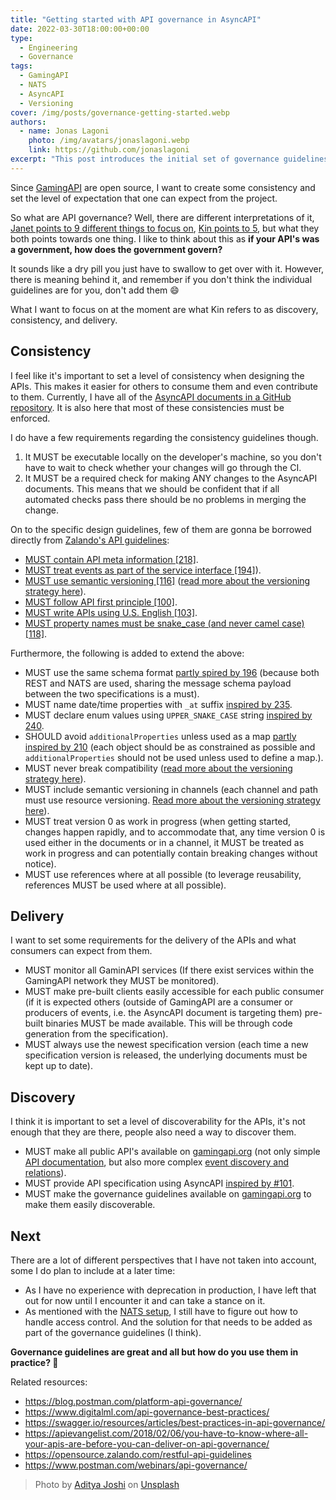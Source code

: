 ```yaml
---
title: "Getting started with API governance in AsyncAPI"
date: 2022-03-30T18:00:00+00:00
type: 
  - Engineering
  - Governance
tags:
  - GamingAPI
  - NATS
  - AsyncAPI
  - Versioning
cover: /img/posts/governance-getting-started.webp
authors:
  - name: Jonas Lagoni
    photo: /img/avatars/jonaslagoni.webp
    link: https://github.com/jonaslagoni
excerpt: "This post introduces the initial set of governance guidelines and sets the foundation for building the APIs."
---
```


Since [GamingAPI](https://gamingapi.org) are open source, I want to create some consistency and set the level of expectation that one can expect from the project.

So what are API governance? Well, there are different interpretations of it, [Janet points to 9 different things to focus on](https://swagger.io/resources/articles/best-practices-in-api-governance/), [Kin points to 5](https://blog.postman.com/platform-api-governance/), but what they both points towards one thing. I like to think about this as **if your API's was a government, how does the government govern?**

It sounds like a dry pill you just have to swallow to get over with it. However, there is meaning behind it, and remember if you don't think the individual guidelines are for you, don't add them :smile:

What I want to focus on at the moment are what Kin refers to as discovery, consistency, and delivery.

## Consistency
I feel like it's important to set a level of consistency when designing the APIs. This makes it easier for others to consume them and even contribute to them. Currently, I have all of the [AsyncAPI documents in a GitHub repository](https://github.com/GamingAPI/definitions). It is also here that most of these consistencies must be enforced.

I do have a few requirements regarding the consistency guidelines though.
1. It MUST be executable locally on the developer's machine, so you don't have to wait to check whether your changes will go through the CI.
2. It MUST be a required check for making ANY changes to the AsyncAPI documents. This means that we should be confident that if all automated checks pass there should be no problems in merging the change.

On to the specific design guidelines, few of them are gonna be borrowed directly from [Zalando's API guidelines](https://opensource.zalando.com/restful-api-guidelines):
- [MUST contain API meta information [218]](https://opensource.zalando.com/restful-api-guidelines/#218).
- [MUST treat events as part of the service interface [194]](https://opensource.zalando.com/restful-api-guidelines/#194)).
- [MUST use semantic versioning [116]](https://opensource.zalando.com/restful-api-guidelines/#116) ([read more about the versioning strategy here](/posts/versioning-is-easy)).
- [MUST follow API first principle [100]](https://opensource.zalando.com/restful-api-guidelines/#100).
- [MUST write APIs using U.S. English [103]](https://opensource.zalando.com/restful-api-guidelines/#103).
- [MUST property names must be snake_case (and never camel case) [118]](https://opensource.zalando.com/restful-api-guidelines/#118).

Furthermore, the following is added to extend the above:
- MUST use the same schema format [partly spired by 196](https://opensource.zalando.com/restful-api-guidelines/#196) (because both REST and NATS are used, sharing the message schema payload between the two specifications is a must).
- MUST name date/time properties with `_at` suffix [inspired by 235](https://opensource.zalando.com/restful-api-guidelines/#235).
- MUST declare enum values using `UPPER_SNAKE_CASE` string [inspired by 240](https://opensource.zalando.com/restful-api-guidelines/#240).
- SHOULD avoid `additionalProperties` unless used as a map [partly inspired by 210](https://opensource.zalando.com/restful-api-guidelines/#210) (each object should be as constrained as possible and `additionalProperties` should not be used unless used to define a map.).
- MUST never break compatibility ([read more about the versioning strategy here](/posts/versioning-is-easy)).
- MUST include semantic versioning in channels (each channel and path must use resource versioning. [Read more about the versioning strategy here](/posts/versioning-is-easy)).
- MUST treat version 0 as work in progress (when getting started, changes happen rapidly, and to accommodate that, any time version 0 is used either in the documents or in a channel, it MUST be treated as work in progress and can potentially contain breaking changes without notice).
- MUST use references where at all possible (to leverage reusability, references MUST be used where at all possible).

## Delivery
I want to set some requirements for the delivery of the APIs and what consumers can expect from them.

- MUST monitor all GaminAPI services (If there exist services within the GamingAPI network they MUST be monitored).
- MUST make pre-built clients easily accessible for each public consumer (if it is expected others (outside of GamingAPI are a consumer or producers of events, i.e. the AsyncAPI document is targeting them) pre-built binaries MUST be made available. This will be through code generation from the specification).
- MUST always use the newest specification version (each time a new specification version is released, the underlying documents must be kept up to date).

## Discovery
I think it is important to set a level of discoverability for the APIs, it's not enough that they are there, people also need a way to discover them.

- MUST make all public API's available on [gamingapi.org](https://gamingapi.org) (not only simple [API documentation](https://gamingapi.org/platform/games/rust/server/api), but also more complex [event discovery and relations](https://gamingapi.org/platform/games/rust/server/flow)).
- MUST provide API specification using AsyncAPI [inspired by #101](https://opensource.zalando.com/restful-api-guidelines/#101).
- MUST make the governance guidelines available on [gamingapi.org](https://gamingapi.org) to make them easily discoverable.

## Next

There are a lot of different perspectives that I have not taken into account, some I do plan to include at a later time:
- As I have no experience with deprecation in production, I have left that out for now until I encounter it and can take a stance on it.
- As mentioned with the [NATS setup](/posts/nats-and-game-servers), I still have to figure out how to handle access control. And the solution for that needs to be added as part of the governance guidelines (I think).

**Governance guidelines are great and all but how do you use them in practice? :thinking:**

Related resources:
- https://blog.postman.com/platform-api-governance/
- https://www.digitalml.com/api-governance-best-practices/
- https://swagger.io/resources/articles/best-practices-in-api-governance/
- https://apievangelist.com/2018/02/06/you-have-to-know-where-all-your-apis-are-before-you-can-deliver-on-api-governance/
- https://opensource.zalando.com/restful-api-guidelines
- https://www.postman.com/webinars/api-governance/

> Photo by <a href="https://unsplash.com/@adijoshi11?utm_source=unsplash&utm_medium=referral&utm_content=creditCopyText">Aditya Joshi</a> on <a href="https://unsplash.com/s/photos/government?utm_source=unsplash&utm_medium=referral&utm_content=creditCopyText">Unsplash</a>
  